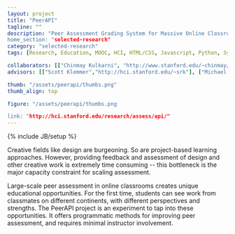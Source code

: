 ```yaml
---
layout: project
title: "PeerAPI"
tagline: ""
description: "Peer Assessment Grading System for Massive Online Classrooms
home_section: "selected-research"
category: "selected-research"
tags: [Research, Education, MOOC, HCI, HTML/CSS, Javascript, Python, Systems]

collaborators: [["Chinmay Kulkarni", "http://www.stanford.edu/~chinmay/"]]
advisors: [["Scott Klemmer","http://hci.stanford.edu/~srk"], ["Michael Bernstein", "http://hci.stanford.edu/~msb"]]

thumb: "/assets/peerapi/thumbs.png"
thumb_align: top

figure: "/assets/peerapi/thumbs.png

link: "http://hci.stanford.edu/research/assess/api/"
---
```

{% include JB/setup %}

Creative fields like design are burgeoning. So are project-based learning approaches. However, providing feedback and assessment of design and other creative work is extremely time consuming -- this bottleneck is the major capacity constraint for scaling assessment. 

Large-scale peer assessment in online classrooms creates unique educational opportunities. For the first time, students can see work from classmates on different continents, with different perspectives and strengths. The PeerAPI project is an experiment to tap into these opportunities. It offers programmatic methods for improving peer assessment, and requires minimal instructor involvement.
